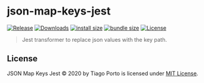# json-map-keys-jest

[![Release](https://img.shields.io/npm/v/json-map-keys-jest.svg?style=flat-square&label=release)](https://github.com/tiagoporto/json-map-keys/releases)
[![Downloads](https://img.shields.io/npm/dt/json-map-keys-jest.svg?logo=npm&style=flat-square)](https://www.npmjs.com/package/json-map-keys-jest)
[![install size](https://packagephobia.now.sh/badge?p=json-map-keys-jest)](https://packagephobia.now.sh/result?p=json-map-keys-jest)
[![bundle size](https://img.shields.io/bundlephobia/min/json-map-keys-jest?style=flat-square&label=bundle%20size)](https://bundlephobia.com/result?p=json-map-keys-jest)
[![License](https://img.shields.io/github/license/tiagoporto/json-map-keys.svg?style=flat-square)](LICENSE)

> Jest transformer to replace json values with the key path.

## License

JSON Map Keys Jest © 2020 by Tiago Porto is licensed under [MIT License](LICENSE).
